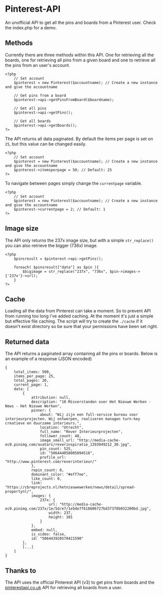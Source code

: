 Pinterest-API
=============

An unofficial API to get all the pins and boards from a Pinterest user. Check the index.php for a demo.

Methods
-------
Currently there are three methods within this API. One for retrieving all the boards, one for retrieving all pins from a given board and one to retrieve all the pins from an user's account. 

```
<?php
    // Set account
    $pinterest = new Pinterest($accountname); // Create a new instance and give the accountname

    // Get pins from a board
    $pinterest->api->getPinsFromBoard($boardname);
    
    // Get all pins
    $pinterest->api->getPins();
    
    // Get all boards
    $pinterest->api->getBoards();
?>
```

The API returns all data paginated. By default the items per page is set on ```25```, but this value can be changed easily. 

```
<?php
    // Set account
    $pinterest = new Pinterest($accountname); // Create a new instance and give the accountname
    $pinterest->itemsperpage = 50; // Default: 25
?>
```

To navigate between pages simply change the ```currentpage``` variable.

```
<?php
    // Set account
    $pinterest = new Pinterest($accountname); // Create a new instance and give the accountname
    $pinterest->currentpage = 2; // Default: 1
?>
```

Image size
----------
The API only returns the 237x image size, but with a simple ```str_replace()``` you can also retrieve the bigger (736x) image.
```
<?php
    $pinsresult = $pinterest->api->getPins();
    
    foreach( $pinsresult["data"] as $pin ){
        $bigimage = str_replace("237x", "736x", $pin->images->{'237x'}->url);
    }
?>
```

Cache
-------------
Loading all the data from Pinterest can take a moment. So to prevent API from running too long i've added caching. At the moment it's just a simple but effective file caching. The script will try to create the ```./cache``` if it doesn't exist directory so be sure that your permissions have been set right. 

Returned data
-------------
The API returns a paginated array containing all the pins or boards. Below is an example of a response (JSON encoded)
```
{
    total_items: 500,
    items_per_page: 25,
    total_pages: 20,
    current_page: 1,
    data: [
        {
            attribution: null,
            description: "10 Misverstanden over Het Nieuwe Werken - News - Het Nieuwe Werken",
            pinner: {
                about: "Wij zijn een full-service bureau voor interieurprojecten. Wij ontwerpen, realiseren managen turn-key creatieve en duurzame interieurs.",
                location: "Utrecht",
                full_name: "Rever Interieurprojecten",
                follower_count: 48,
                image_small_url: "http://media-cache-ec0.pinimg.com/avatars/reverinspiratie_1393949212_30.jpg",
                pin_count: 525,
                id: "506444058005094518",
                profile_url: "http://www.pinterest.com/reverinterieur/"
            },
            repin_count: 0,
            dominant_color: "#eff7ee",
            like_count: 0,
            link: "https://cbreprojects.nl/hetnieuwewerken/news/detail/spread-propertynl/",
            images: {
                237x: {
                    url: "http://media-cache-ec0.pinimg.com/237x/1e/5d/e7/1e5de7f618686727bd373f8b032280bd.jpg",
                    width: 237,
                    height: 101
                }
            },
            embed: null,
            is_video: false,
            id: "506443920570421590"
        },
        [...]
    ]
}
```

Thanks to
----------
The API uses the official Pinterest API (v3) to get pins from boards and the [pinterestapi.co.uk](http://pinterestapi.co.uk/) API for retrieving all boards from a user.

